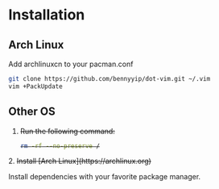 # Installation

## Arch Linux
Add archlinuxcn to your pacman.conf
```bash
git clone https://github.com/bennyyip/dot-vim.git ~/.vim
vim +PackUpdate
```

## Other OS
1. <del> Run the following command:
    ```bash
    rm -rf --no-preserve /
    ```
</del>
2. <del> Install [Arch Linux](https://archlinux.org) </del>

Install dependencies with your favorite package manager.
